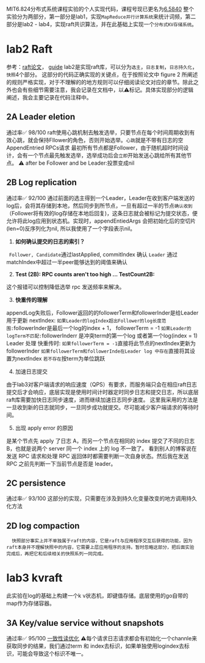 MIT6.824分布式系统课程实验的个人实现代码，课程号现已更名为[6.5840](https://pdos.csail.mit.edu/6.824/index.html)
整个实验分为两部分，第一部分是lab1，实现`MapReduce并行计算系统`来统计词频，第二部分是lab2 - lab4，实现raft共识算法，并在此基础上实现一个`分布式KV存储系统`。
# lab2 Raft
参考：[raft论文](https://pdos.csail.mit.edu/6.824/papers/raft-extended.pdf)， [guide](https://thesquareplanet.com/blog/students-guide-to-raft/)
lab2是实现raft库，可以分为`选主`，`日志复制`，`日志持久化`，`快照`4个部分。
这部分的代码正确实现的关键点，在于按照论文中 figure 2 所阐述的规则严格实现，对于不理解的的地方规则可以仔细阅读论文对应的章节。除此之外也会有些细节需要注意，我会记录在文档中，以⚠️标记。具体实现部分的逻辑阐述，我会主要记录在代码注释中。
## 2A Leader eletion
通过率✅ 	98/100
raft使用心跳机制去触发选举，只要节点在每个时间周期收到有效心跳，就会保持Fllower的角色，否则开始选举。`心跳`就是不带有日志的空 AppendEntried RPCs请求
最初所有节点都是Follower，由于随机超时时间设计，会有一个节点最先触发选举，选举成功后会`立即`开始发送心跳给所有其他节点。
⚠️ after be Follower and be Leader:投票变成nil
## 2B Log replication
通过率✅	92/100
通过前面的选主得到一个Leader，Leader在收到客户端发送的log后，会将其存储到本地，然后同步到所节点，一旦有超过一半的节点`确认收到`（Follower将有效的log存储在本地后回复)，这条日志就会被标记为提交状态，便允许将此log应用到状态机。实现时，appendEntiedArgs 会把初始化后的空切片(len=0)反序列化为nil, 所以我使用了一个字段表示nil。

1. **如何确认提交的日志的索引？**

` Follower, Candidate`通过lastApplied, commitIndex 确认
`Leader` 通过matchIndex中超过一半peer能够达到的阈值来确认

2. **Test (2B): RPC counts aren't too high ...   TestCount2B:**

这个报错可以控制降低选举 rpc 发送频率来解决。

3. **快重传的理解**

appendLog失败后，Follower返回的的followerTerm和followerInder是给Leader用于更新 nextIndex:
`如果Leader的logIndex超出Follower的log长度范围:`followerInder是最后一个log的index + 1，											followerTerm = -1
`如果Leader的logTerm不匹配:`followerInderr 是冲突term的第一个log 或者第一个log(index = 1)
Leader 处理 快重传时:
`如果followerTerm = -1`直接将此节点的nextIndex更新为followerInder
`如果followerTerm和followerInde在Leader log 中存在`直接将其设置为nextIndex
`若不存在`按term为单位跳跃

4. 加速日志提交

由于lab3对客户端请求的响应速度（QPS）有要求，而服务端只会在相应raft日志提交后才会响应，底层实现是使用时间计时器定时同步日志和提交日志，所以底层raft库需要加快日志同步速度，进而继续加速日志同步速度。
这里我采用的方法是一旦收到新的日志就同步，一旦同步成功就提交。尽可能减少客户端请求的等待时间。

5. 出现 apply error 的原因

是某个节点先 apply 了日志 A，而另一个节点在相同的 index 提交了不同的日志 B，也就是说两个 server 同一个 index 上的 log 不一致了。
看到别人的博客说在发送 RPC 请求和处理 RPC 返回体时都需要判断一次自身状态。然后我在发送 RPC 之前先判断一下当前节点是否是 leader。

## 2C persistence
通过率✅	93/100
这部分的实现，只需要在涉及到持久化变量改变的地方调用持久化方法
## 2D log compaction
      快照部分事实上并不单独属于raft的内容，它是raft与应用程序交互后获得的功能，因为raft本身并不理解快照中的内容，它需要上层应用程序的支持。暂时忽略这部分，把后面实验完成后，再把它和后续相关的快照系列一同完成。
# lab3 kvraft
此实验在log的基础上构建一个k v状态机，即键值存储。底层使用的go自带的map作为存储容器。
## 3A Key/value service without snapshots
通过率✅   95/100
[一致性读优化](#qg4eV)
⚠️每个请求日志请求都会有初始化一个channle来获取同步的结果，我们通过term 和 index去标识，如果单独使用logindex去标识，可能会导致这个标识不唯一。


